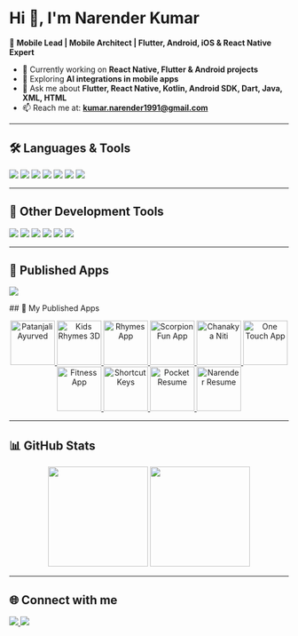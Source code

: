 # Hi 👋, I'm Narender Kumar  

🚀 **Mobile Lead | Mobile Architect | Flutter, Android, iOS & React Native Expert**  

- 🔭 Currently working on **React Native, Flutter & Android projects**  
- 🌱 Exploring **AI integrations in mobile apps**  
- 💬 Ask me about **Flutter, React Native, Kotlin, Android SDK, Dart, Java, XML, HTML**  
- 📫 Reach me at: **kumar.narender1991@gmail.com**  

---

## 🛠️ Languages & Tools  
<p align="left">
  <img src="https://img.shields.io/badge/-Flutter-02569B?logo=flutter&logoColor=white&style=for-the-badge" />
  <img src="https://img.shields.io/badge/-Android-3DDC84?logo=android&logoColor=white&style=for-the-badge" />
  <img src="https://img.shields.io/badge/-Kotlin-0095D5?logo=kotlin&logoColor=white&style=for-the-badge" />
  <img src="https://img.shields.io/badge/-React-61DAFB?logo=react&logoColor=black&style=for-the-badge" />
  <img src="https://img.shields.io/badge/-Java-007396?logo=java&logoColor=white&style=for-the-badge" />
  <img src="https://img.shields.io/badge/-Dart-0175C2?logo=dart&logoColor=white&style=for-the-badge" />
  <img src="https://img.shields.io/badge/-HTML5-E34F26?logo=html5&logoColor=white&style=for-the-badge" />
</p>

---

## 🧰 Other Development Tools  
<p align="left">
  <img src="https://img.shields.io/badge/-Git-F05032?logo=git&logoColor=white&style=for-the-badge" />
  <img src="https://img.shields.io/badge/-Firebase-FFCA28?logo=firebase&logoColor=black&style=for-the-badge" />
  <img src="https://img.shields.io/badge/-Postman-FF6C37?logo=postman&logoColor=white&style=for-the-badge" />
  <img src="https://img.shields.io/badge/-App%20Center-004880?logo=appcenter&logoColor=white&style=for-the-badge" />
  <img src="https://img.shields.io/badge/-Google%20Play-414141?logo=google-play&logoColor=white&style=for-the-badge" />
  <img src="https://img.shields.io/badge/-Next.js-000000?logo=next.js&logoColor=white&style=for-the-badge" />
</p>

---

## 📱 Published Apps  
<p align="left">
  <a href="https://play.google.com/store/apps/dev?id=7175498397695458440" target="_blank">
    <img src="https://img.shields.io/badge/Google%20Play-Visit%20My%20Apps-3DDC84?logo=google-play&logoColor=white&style=for-the-badge" />
  </a>
</p>
## 📱 My Published Apps  

<p align="center">
  <a href="https://play.google.com/store/apps/details?id=com.babaramdev.patanjaliayurved" target="_blank">
    <img src="[https://play-lh.googleusercontent.com/CBwFK0mXwUw7z0bmR0CcPGemQpwYI7KwJTSyDW0IhSiIt6dqY_yOrHqZKh3gFGFfEVU=s96-rw](https://play-lh.googleusercontent.com/0x7qfqbXxaUS4rDVQWC_8bwdifZ8gxbFYv_R1DBMyPMZscSapxJmIZlWIYnDfzf4WBQF=s112-rw)" alt="Patanjali Ayurved" width="80" height="80"/>
  </a>
  <a href="https://play.google.com/store/apps/details?id=com.androidenthusiast.kidzrhymes3d" target="_blank">
    <img src="https://play-lh.googleusercontent.com/4sVhr_nXrFfak3vhxS-9EcRj4mBCE13ke4FxlQbdLrPCEbU6ip1KkOkDDidGcEpEGA=s96-rw" alt="Kids Rhymes 3D" width="80" height="80"/>
  </a>
  <a href="https://play.google.com/store/apps/details?id=com.scorpionfunapp.rhymes" target="_blank">
    <img src="https://play-lh.googleusercontent.com/IFjl4ZyzNnAxRH_v6MfkoZVYdZqaz_1EiRnM8Y9uVLAlk-6yQGdJmdDXn2hi2jNgjNs=s96-rw" alt="Rhymes App" width="80" height="80"/>
  </a>
  <a href="https://play.google.com/store/apps/details?id=com.scorpionfun.main" target="_blank">
    <img src="https://play-lh.googleusercontent.com/VKzA3UCO-Cv4mnMhwtRzq4fYxgY3wsc-km3mZ4jAbThnIBrHPlsbbHlXFoIoyb5oNBQ=s96-rw" alt="Scorpion Fun App" width="80" height="80"/>
  </a>
  <a href="https://play.google.com/store/apps/details?id=com.scorpionfun.chankyaniti" target="_blank">
    <img src="https://play-lh.googleusercontent.com/gOVCH0j1zVIXHRgq9sQ4uTOkAIsI3b4zCUgw46Ul5K7GBxFMeOK7UGJbVzQF6rEtZpU=s96-rw" alt="Chanakya Niti" width="80" height="80"/>
  </a>
  <a href="https://play.google.com/store/apps/details?id=com.scorpionfun.onetouch" target="_blank">
    <img src="https://play-lh.googleusercontent.com/zqA3R2n1JDR9nNpkCSUoJ6CDN6Ip7BoKZ-3-3I4bUQz5gGH0xW6QFw10M6-A6EPlK0s=s96-rw" alt="One Touch App" width="80" height="80"/>
  </a>
  <a href="https://play.google.com/store/apps/details?id=com.scorpionfun.fitnessapp" target="_blank">
    <img src="https://play-lh.googleusercontent.com/oMKt1sk5DCj1ttOvaC7zKPYJ5gYHqQ75QTIe0qCmivIdG5cPLO1sgOssWjwE5XfYmY8=s96-rw" alt="Fitness App" width="80" height="80"/>
  </a>
  <a href="https://play.google.com/store/apps/details?id=com.scorpion.shortcutkeys" target="_blank">
    <img src="https://play-lh.googleusercontent.com/lc7D1Zn2aF99tLB-FmCPw_cM6TYqCwQ0hSzfPTN-2HqMczh2Th7b_mFbWqTX5L29RA=s96-rw" alt="Shortcut Keys" width="80" height="80"/>
  </a>
  <a href="https://play.google.com/store/apps/details?id=com.scorpionfun.pocket.resume" target="_blank">
    <img src="https://play-lh.googleusercontent.com/yZ_3m16EwQArAYP7OlrAFZ8VVLO4Zh7lY2B1QFdr05nWBx2QU3dZ-yzRcfjp4J16VA=s96-rw" alt="Pocket Resume" width="80" height="80"/>
  </a>
  <a href="https://play.google.com/store/apps/details?id=com.narenderResume.androiddeveloper" target="_blank">
    <img src="https://play-lh.googleusercontent.com/1cT4zQhXBtCcfkAFuFgEuwBRP5ZxZBp93OZEBssAkpVbGeD8cD-x4E1sOlyMyF7Dkpg=s96-rw" alt="Narender Resume" width="80" height="80"/>
  </a>
</p>


---

## 📊 GitHub Stats  
<p align="center">
  <img src="https://github-readme-stats.vercel.app/api?username=mady1991&show_icons=true&theme=tokyonight&hide_border=true" height="180" />
  <img src="https://github-readme-stats.vercel.app/api/top-langs/?username=mady1991&layout=compact&theme=tokyonight&hide_border=true" height="180" />
</p>

---

## 🌐 Connect with me  
<p align="left">
  <a href="https://www.linkedin.com/in/narender-kumar-6727aa48/" target="_blank">
    <img src="https://img.shields.io/badge/LinkedIn-blue?logo=linkedin&logoColor=white&style=for-the-badge" />
  </a>
  <a href="mailto:kumar.narender1991@gmail.com">
    <img src="https://img.shields.io/badge/Email-D14836?logo=gmail&logoColor=white&style=for-the-badge" />
  </a>
</p>
